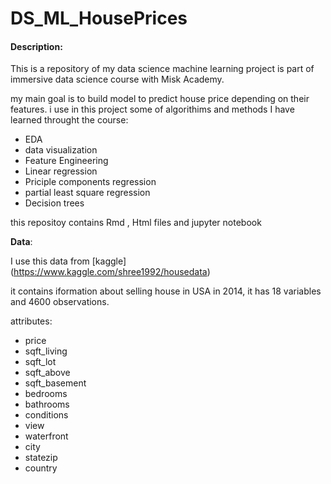 # DS_ML_HousePrices


#### **Description:**


This is a repository of my data science machine learning project 
is part of immersive data science course with Misk Academy. 

my main goal is to build model to predict house price depending on their features. 
i use in this project some of algorithims and methods I have learned throught the course:

* EDA 
* data visualization  
* Feature Engineering 
* Linear regression 
* Priciple components regression 
* partial least square regression
* Decision trees 

this repositoy contains Rmd , Html files and jupyter notebook


**Data**: 

I use this data from [kaggle] (https://www.kaggle.com/shree1992/housedata) 


it contains iformation about selling house in USA in 2014, it has 18 variables and 4600 observations. 

attributes: 

 * price 
 * sqft_living 
 * sqft_lot
 * sqft_above
 * sqft_basement 
 * bedrooms
 * bathrooms 
 * conditions 
 * view 
 * waterfront 
 * city 
 * statezip 
 * country 

